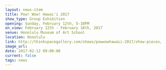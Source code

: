 ```yaml
---
layout: news-item
title: Pow! Wow! Hawai'i 2017
show_type: Group Exhibition
opening: Sunday, February 12th, 5-10PM
on_view: February 12th - February 18th, 2017
venue: Honolulu Museum of Art School
location: Honolulu
link: http://thinkspacegallery.com/shows/powwowhawaii-2017/show-pieces/
image_url:
date: 2017-02-12 09:00:00
current: false
tags: news
---
```

